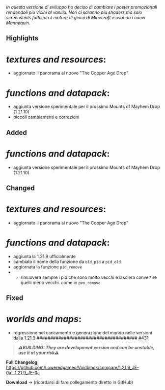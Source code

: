 _In questa versione di sviluppo ho deciso di cambiare i poster promozionali rendendoli piu vicini al vanilla. Non ci saranno piu shaders ma solo screenshots fatti con il motore di gioco di Minecraft e usando i nuovi Mannequin._

## Highlights

# _textures and resources_:

- aggiornato il panorama al nuovo "The Copper Age Drop"

# _functions and datapack_:

- aggiunta versione sperimentale per il prossimo Mounts of Mayhem Drop (1.21.10)
- piccoli cambiamenti e correzioni

## Added

# _functions and datapack_:
- aggiunta versione sperimentale per il prossimo Mounts of Mayhem Drop (1.21.10)

## Changed

# _textures and resources_:

- aggiornato il panorama al nuovo "The Copper Age Drop"

# _functions and datapack_:

- aggiunta la 1.21.9 ufficialmente
- cambiato il nome della funzione da ```old_pid``` a ```pid_old```
- aggiornata la funzione ```pid_remove```
- - rimuovera sempre i pid che sono molto vecchi e lasciera convertire quelli meno vecchi. come in ```pvn_remove```

## Fixed

# _worlds and maps_:

- regressione nel caricamento e generazione del mondo nelle versioni dalla 1.21.9 ##################################### [#431](https://github.com/Loweredgames/Voidblock/issues/431)

> _**⚠️BUILDING: They are development version and can be unstable, use it at your risk⚠️**_

**Full Changelog**: https://github.com/Loweredgames/Voidblock/compare/1.21.9_JE-0a...1.21.9_JE-0c

**Download** -> (ricordarsi di fare collegamento diretto in GitHub)